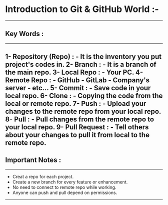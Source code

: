 # Introduction to Git & GitHub World :-
----------------------------------------

## Key Words :
---------------
1- Repository (Repo) :
    - It is the inventory you put project's codes in.
2- Branch :
    - It is a branch of the main repo.
3- Local Repo :
    - Your PC.
4- Remote Repo :
    - GitHub - GitLab - Company's server - etc...
5- Commit :
    - Save code in your local repo.
6- Clone :
    - Copying the code from the local or remote repo.
7- Push :
    - Upload your changes to the remote repo from your local repo.
8- Pull :
    - Pull changes from the remote repo to your local repo.
9- Pull Request :
    - Tell others about your changes to pull it from local to the remote repo.
---------------------------------------------

## Important Notes :
---------------------

- Creat a repo for each project.
- Create a new branch for every feature or enhancement.
- No need to connect to remote repo while working.
- Anyone can push and pull depend on permissions.
----------------------------------------------